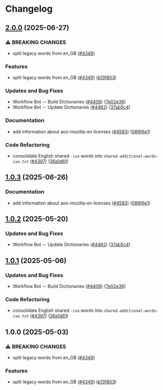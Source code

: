# Changelog

## [2.0.0](https://github.com/Poikilos/cspell-dicts/compare/@cspell/aoo-mozilla-en-dict@1.0.3...@cspell/aoo-mozilla-en-dict@2.0.0) (2025-06-27)


### ⚠ BREAKING CHANGES

* split legacy words from en_GB ([#4349](https://github.com/Poikilos/cspell-dicts/issues/4349))

### Features

* split legacy words from en_GB ([#4349](https://github.com/Poikilos/cspell-dicts/issues/4349)) ([b13f803](https://github.com/Poikilos/cspell-dicts/commit/b13f8035d03d5491cd8fe618cab532e4ff58ffd2))


### Updates and Bug Fixes

* Workflow Bot -- Build Dictionaries ([#4406](https://github.com/Poikilos/cspell-dicts/issues/4406)) ([7e02e36](https://github.com/Poikilos/cspell-dicts/commit/7e02e36dd735dd9d28639f230301cd057715873d))
* Workflow Bot -- Update Dictionaries ([#4462](https://github.com/Poikilos/cspell-dicts/issues/4462)) ([37ab5c4](https://github.com/Poikilos/cspell-dicts/commit/37ab5c4d2759f9f76818c45b052955428a8f4635))


### Documentation

* add information about aoo-mozilla-en licenses ([#4583](https://github.com/Poikilos/cspell-dicts/issues/4583)) ([088f6e1](https://github.com/Poikilos/cspell-dicts/commit/088f6e1c36e8b1d54ebe89c051d4a4e6089cbe17))


### Code Refactoring

* consolidate English shared `-ise` words into `shared-additional-words-ise.txt` ([#4397](https://github.com/Poikilos/cspell-dicts/issues/4397)) ([36a1d61](https://github.com/Poikilos/cspell-dicts/commit/36a1d612042a7e1d707a1c10c6c59c948fb43034))

## [1.0.3](https://github.com/streetsidesoftware/cspell-dicts/compare/@cspell/aoo-mozilla-en-dict@1.0.2...@cspell/aoo-mozilla-en-dict@1.0.3) (2025-06-26)


### Documentation

* add information about aoo-mozilla-en licenses ([#4583](https://github.com/streetsidesoftware/cspell-dicts/issues/4583)) ([088f6e1](https://github.com/streetsidesoftware/cspell-dicts/commit/088f6e1c36e8b1d54ebe89c051d4a4e6089cbe17))

## [1.0.2](https://github.com/streetsidesoftware/cspell-dicts/compare/@cspell/aoo-mozilla-en-dict@1.0.1...@cspell/aoo-mozilla-en-dict@1.0.2) (2025-05-20)


### Updates and Bug Fixes

* Workflow Bot -- Update Dictionaries ([#4462](https://github.com/streetsidesoftware/cspell-dicts/issues/4462)) ([37ab5c4](https://github.com/streetsidesoftware/cspell-dicts/commit/37ab5c4d2759f9f76818c45b052955428a8f4635))

## [1.0.1](https://github.com/streetsidesoftware/cspell-dicts/compare/@cspell/aoo-mozilla-en-dict@1.0.0...@cspell/aoo-mozilla-en-dict@1.0.1) (2025-05-06)


### Updates and Bug Fixes

* Workflow Bot -- Build Dictionaries ([#4406](https://github.com/streetsidesoftware/cspell-dicts/issues/4406)) ([7e02e36](https://github.com/streetsidesoftware/cspell-dicts/commit/7e02e36dd735dd9d28639f230301cd057715873d))


### Code Refactoring

* consolidate English shared `-ise` words into `shared-additional-words-ise.txt` ([#4397](https://github.com/streetsidesoftware/cspell-dicts/issues/4397)) ([36a1d61](https://github.com/streetsidesoftware/cspell-dicts/commit/36a1d612042a7e1d707a1c10c6c59c948fb43034))

## 1.0.0 (2025-05-03)


### ⚠ BREAKING CHANGES

* split legacy words from en_GB ([#4349](https://github.com/streetsidesoftware/cspell-dicts/issues/4349))

### Features

* split legacy words from en_GB ([#4349](https://github.com/streetsidesoftware/cspell-dicts/issues/4349)) ([b13f803](https://github.com/streetsidesoftware/cspell-dicts/commit/b13f8035d03d5491cd8fe618cab532e4ff58ffd2))
